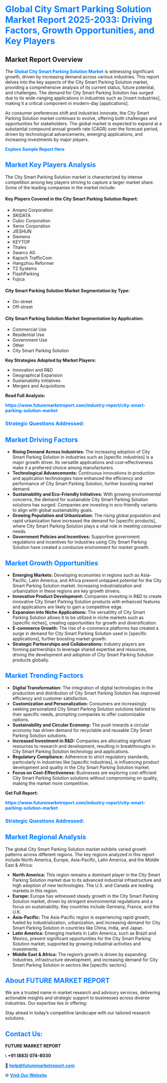 <h1 style="color: #007BFF;">Global City Smart Parking Solution Market Report 2025-2033: Driving Factors, Growth Opportunities, and Key Players</h1>

<section id="overview">
<h2>Market Report Overview</h2>
<p>The <a href="https://www.futuremarketreport.com/industry-report/city-smart-parking-solution-market" style="color: #007BFF; text-decoration: none;"><strong>Global City Smart Parking Solution Market</strong></a> is witnessing significant growth, driven by increasing demand across various industries. This report delves into the key aspects of the City Smart Parking Solution market, providing a comprehensive analysis of its current status, future potential, and challenges. The demand for City Smart Parking Solution has surged due to its wide-ranging applications in industries such as [insert industries], making it a critical component in modern-day [applications].</p>
<p>As consumer preferences shift and industries innovate, the City Smart Parking Solution market continues to evolve, offering both challenges and opportunities for stakeholders. The global market is expected to expand at a substantial compound annual growth rate (CAGR) over the forecast period, driven by technological advancements, emerging applications, and increasing investments by major players.</p>
</section>

<section id="overview">
<p><a href="https://www.futuremarketreport.com/request-sample/reportId=111276" style="color: #007BFF; text-decoration: none;"><strong>Explore Sample Report Here</strong></a></p>
</section>

<section id="key-players">
<h2 style="color: #007BFF;">Market Key Players Analysis</h2>
<p>The City Smart Parking Solution market is characterized by intense competition among key players striving to capture a larger market share. Some of the leading companies in the market include:</p>
<h4>Key Players Covered in the City Smart Parking Solution Report:</h4>
<ul><li>Amano Corporation</li><li>SKIDATA</li><li>Cubic Corporation</li><li>Xerox Corporation</li><li>JIESHUN</li><li>Siemens</li><li>KEYTOP</li><li>Thales</li><li>Swarco AG</li><li>Kapsch TrafficCom</li><li>Hangzhou Reformer</li><li>T2 Systems</li><li>FlashParking</li><li>Fujica</li></ul>
<h4>City Smart Parking Solution Market Segmentation by Type:</h4>
<ul><li>On-street</li><li>Off-street</li></ul>

<h4>City Smart Parking Solution Market Segmentation by Application:</h4>
<ul><li>Commercial Use</li><li>Residential Use</li><li>Government Use</li><li>Other</li><li>City Smart Parking Solution</li></ul>
<p><strong>Key Strategies Adopted by Market Players:</strong></p>
<ul>
<li>Innovation and R&D</li>
<li>Geographical Expansion</li>
<li>Sustainability Initiatives</li>
<li>Mergers and Acquisitions</li>
</ul>
</section>

<section>
<p><strong>Read Full Analysis: </strong></p><a href="https://www.futuremarketreport.com/industry-report/city-smart-parking-solution-market" style="color: #007BFF; text-decoration: none;"><strong>https://www.futuremarketreport.com/industry-report/city-smart-parking-solution-market</strong></a>
<h3 style="color: #007BFF;">Strategic Questions Addressed:</h3>
</section>

<section id="driving-factors">
<h2 style="color: #007BFF;">Market Driving Factors</h2>
<ul>
<li><strong>Rising Demand Across Industries:</strong> The increasing adoption of City Smart Parking Solution in industries such as [specific industries] is a major growth driver. Its versatile applications and cost-effectiveness make it a preferred choice among manufacturers.</li>
<li><strong>Technological Advancements:</strong> Continuous innovations in production and application technologies have enhanced the efficiency and performance of City Smart Parking Solution, further boosting market demand.</li>
<li><strong>Sustainability and Eco-Friendly Initiatives:</strong> With growing environmental concerns, the demand for sustainable City Smart Parking Solution solutions has surged. Companies are investing in eco-friendly variants to align with global sustainability goals.</li>
<li><strong>Growing Population and Urbanization:</strong> The rising global population and rapid urbanization have increased the demand for [specific products], where City Smart Parking Solution plays a vital role in meeting consumer needs.</li>
<li><strong>Government Policies and Incentives:</strong> Supportive government regulations and incentives for industries using City Smart Parking Solution have created a conducive environment for market growth.</li>
</ul>
</section>

<section id="growth-opportunities">
<h2 style="color: #007BFF;">Market Growth Opportunities</h2>
<ul>
<li><strong>Emerging Markets:</strong> Developing economies in regions such as Asia-Pacific, Latin America, and Africa present untapped potential for the City Smart Parking Solution market. Increasing industrialization and urbanization in these regions are key growth drivers.</li>
<li><strong>Innovative Product Development:</strong> Companies investing in R&D to create innovative City Smart Parking Solution products with enhanced features and applications are likely to gain a competitive edge.</li>
<li><strong>Expansion into Niche Applications:</strong> The versatility of City Smart Parking Solution allows it to be utilized in niche markets such as [specific niches], creating opportunities for growth and diversification.</li>
<li><strong>E-commerce Growth:</strong> The rise of e-commerce platforms has created a surge in demand for City Smart Parking Solution used in [specific applications], further boosting market growth.</li>
<li><strong>Strategic Partnerships and Collaborations:</strong> Industry players are forming partnerships to leverage shared expertise and resources, driving the development and adoption of City Smart Parking Solution products globally.</li>
</ul>
</section>

<section id="trending-factors">
<h2 style="color: #007BFF;">Market Trending Factors</h2>
<ul>
<li><strong>Digital Transformation:</strong> The integration of digital technologies in the production and distribution of City Smart Parking Solution has improved efficiency and customer satisfaction.</li>
<li><strong>Customization and Personalization:</strong> Consumers are increasingly seeking personalized City Smart Parking Solution solutions tailored to their specific needs, prompting companies to offer customizable options.</li>
<li><strong>Sustainability and Circular Economy:</strong> The push towards a circular economy has driven demand for recyclable and reusable City Smart Parking Solution solutions.</li>
<li><strong>Increased Investment in R&D:</strong> Companies are allocating significant resources to research and development, resulting in breakthroughs in City Smart Parking Solution technology and applications.</li>
<li><strong>Regulatory Compliance:</strong> Adherence to strict regulatory standards, particularly in industries like [specific industries], is influencing product development and quality in the City Smart Parking Solution market.</li>
<li><strong>Focus on Cost-Effectiveness:</strong> Businesses are exploring cost-efficient City Smart Parking Solution solutions without compromising on quality, making the market more competitive.</li>
</ul>
</section>

<section>
<p><strong>Get Full Report: </strong></p><a href="https://www.futuremarketreport.com/industry-report/city-smart-parking-solution-market" style="color: #007BFF; text-decoration: none;"><strong>https://www.futuremarketreport.com/industry-report/city-smart-parking-solution-market</strong></a>
<h3 style="color: #007BFF;">Strategic Questions Addressed:</h3>
</section>


<section id="regional-analysis">
<h2 style="color: #007BFF;">Market Regional Analysis</h2>
<p>The global City Smart Parking Solution market exhibits varied growth patterns across different regions. The key regions analyzed in this report include North America, Europe, Asia-Pacific, Latin America, and the Middle East & Africa:</p>
<ul>
<li><strong>North America:</strong> This region remains a dominant player in the City Smart Parking Solution market due to its advanced industrial infrastructure and high adoption of new technologies. The U.S. and Canada are leading markets in this region.</li>
<li><strong>Europe:</strong> Europe has witnessed steady growth in the City Smart Parking Solution market, driven by stringent environmental regulations and a focus on sustainability. Key countries include Germany, France, and the U.K.</li>
<li><strong>Asia-Pacific:</strong> The Asia-Pacific region is experiencing rapid growth, fueled by industrialization, urbanization, and increasing demand for City Smart Parking Solution in countries like China, India, and Japan.</li>
<li><strong>Latin America:</strong> Emerging markets in Latin America, such as Brazil and Mexico, present significant opportunities for the City Smart Parking Solution market, supported by growing industrial activities and investments.</li>
<li><strong>Middle East & Africa:</strong> The region’s growth is driven by expanding industries, infrastructure development, and increasing demand for City Smart Parking Solution in sectors like [specific sectors].</li>
</ul>
</section>

<footer>
<h2 style="color: #007BFF;">About FUTURE MARKET REPORT</h2>
<p>We are a trusted name in market research and advisory services, delivering actionable insights and strategic support to businesses across diverse industries. Our expertise lies in offering:</p>

<p>Stay ahead in today’s competitive landscape with our tailored research solutions.</p>

<h2 style="color: #007BFF;">Contact Us:</h2>
<p><strong>FUTURE MARKET REPORT</strong></p>
<p>📞 <strong>+91 (883) 074-8030</strong></p>
<p>📧 <strong><a href="mailto:help@futuremarketreport.com" style="color: #007BFF;">help@futuremarketreport.com</a></strong></p>
<p>🌐 <strong><a href="https://www.futuremarketreport.com/" style="color: #007BFF;">Visit Our Website</a></strong></p>
</footer>